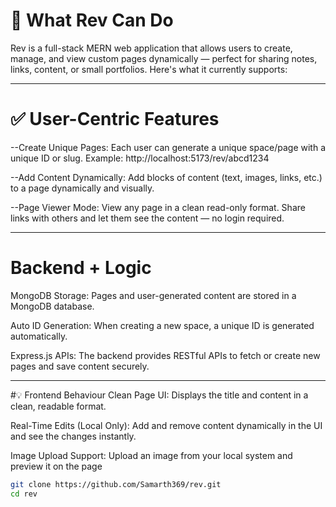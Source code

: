 # 🌟 What Rev Can Do

Rev is a full-stack MERN web application that allows users to create, manage, and view custom pages dynamically — perfect for sharing notes, links, content, or small portfolios. Here's what it currently supports:

---

# ✅ User-Centric Features
--Create Unique Pages:
Each user can generate a unique space/page with a unique ID or slug. Example: http://localhost:5173/rev/abcd1234

--Add Content Dynamically:
Add blocks of content (text, images, links, etc.) to a page dynamically and visually.

--Page Viewer Mode:
View any page in a clean read-only format. Share links with others and let them see the content — no login required.

---

# Backend + Logic
MongoDB Storage:
Pages and user-generated content are stored in a MongoDB database.

Auto ID Generation:
When creating a new space, a unique ID is generated automatically.

Express.js APIs:
The backend provides RESTful APIs to fetch or create new pages and save content securely.

---

#💡 Frontend Behaviour
Clean Page UI:
Displays the title and content in a clean, readable format.

Real-Time Edits (Local Only):
Add and remove content dynamically in the UI and see the changes instantly.

Image Upload Support:
Upload an image from your local system and preview it on the page

```bash
git clone https://github.com/Samarth369/rev.git
cd rev
